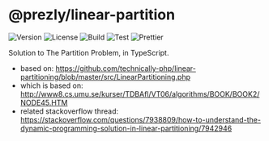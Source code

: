# @prezly/linear-partition

![Version](https://img.shields.io/npm/v/@prezly/linear-partition)
![License](https://img.shields.io/npm/l/@prezly/linear-partition)
![Build](https://github.com/kamilmielnik/scrabble-solver/workflows/Build/badge.svg)
![Test](https://github.com/kamilmielnik/scrabble-solver/workflows/Test/badge.svg)
![Prettier](https://github.com/prezly/slate/workflows/Prettier/badge.svg)

Solution to The Partition Problem, in TypeScript.

- based on: https://github.com/technically-php/linear-partitioning/blob/master/src/LinearPartitioning.php
- which is based on: http://www8.cs.umu.se/kurser/TDBAfl/VT06/algorithms/BOOK/BOOK2/NODE45.HTM
- related stackoverflow thread: https://stackoverflow.com/questions/7938809/how-to-understand-the-dynamic-programming-solution-in-linear-partitioning/7942946

